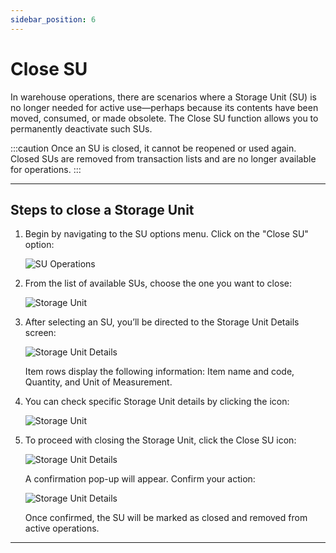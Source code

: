 ```yaml
---
sidebar_position: 6
---
```


# Close SU

In warehouse operations, there are scenarios where a Storage Unit (SU) is no longer needed for active use—perhaps because its contents have been moved, consumed, or made obsolete. The Close SU function allows you to permanently deactivate such SUs.

:::caution
Once an SU is closed, it cannot be reopened or used again. Closed SUs are removed from transaction lists and are no longer available for operations.
:::

---

## Steps to close a Storage Unit

1. Begin by navigating to the SU options menu. Click on the "Close SU" option:

    ![SU Operations](./media/close-su-operations.webp)

2. From the list of available SUs, choose the one you want to close:

    ![Storage Unit](./media/su-list.webp)

3. After selecting an SU, you’ll be directed to the Storage Unit Details screen:

    ![Storage Unit Details](./media/su-details.webp)

    Item rows display the following information: Item name and code, Quantity, and Unit of Measurement.

4. You can check specific Storage Unit details by clicking the icon:

    ![Storage Unit](./media/su-details-1.webp)

5. To proceed with closing the Storage Unit, click the Close SU icon:

    ![Storage Unit Details](./media/close-su.webp)

    A confirmation pop-up will appear. Confirm your action:

    ![Storage Unit Details](./media/su-operation-close.webp)

    Once confirmed, the SU will be marked as closed and removed from active operations.

---
